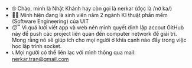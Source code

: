 - 🤓 Chào, mình là Nhật Khánh hay còn gọi là nerkar (đọc là /nờ ka/)
- 🧑‍💻 Mình hiện đang là sinh viên năm 2 ngành Kĩ thuật phần mềm (Software Engineering) của UIT
- 😴 Vì quá lười viết app và web nên mình quyết định lập accout GitHub này để push các project liên quan đến computer network để giải trí. Mong rằng nó sẽ giúp ích cho mọi người ở khía cạnh nào đấy trong việc học lập trình socket.
- 📞 Mọi người có thể liên lạc với mình thông qua mail: nerkar.tran@gmail.com
